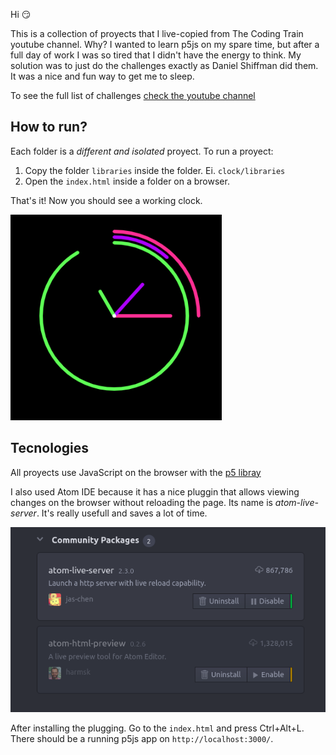 
Hi :smirk:

This is a collection of proyects that I live-copied from The Coding Train youtube channel. Why? I wanted to learn p5js on my spare time, but after a full day of work I was so tired that I didn't have the energy to think. My solution was to just do the challenges exactly as Daniel Shiffman did them. It was a nice and fun way to get me to sleep.

To see the full list of challenges [check the youtube channel](https://www.youtube.com/watch?v=17WoOqgXsRM&list=PLRqwX-V7Uu6ZiZxtDDRCi6uhfTH4FilpH)

## How to run?

Each folder is a *different and isolated* proyect. To run a proyect: 

1. Copy the folder `libraries` inside the folder. Ei. `clock/libraries`
2. Open the `index.html` inside a folder on a browser.

That's it! Now you should see a working clock.

![](/readmeImages/exampleClock.png)

## Tecnologies

All proyects use JavaScript on the browser with the [p5 libray](https://p5js.org/)

I also used Atom IDE because it has a nice pluggin that allows viewing changes on the browser without reloading the page. Its name is *atom-live-server*. It's really usefull and saves a lot of time. 

![](/readmeImages/atom-live-server.png)

After installing the plugging. Go to the `index.html` and press Ctrl+Alt+L. 
There should be a running p5js app on `http://localhost:3000/`.





